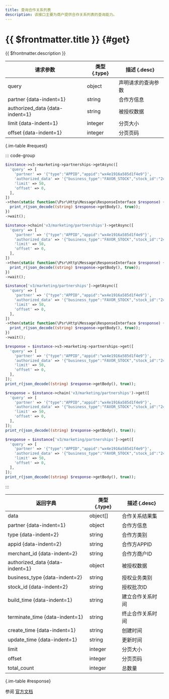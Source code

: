 ```yaml
---
title: 查询合作关系列表
description: 该接口主要为商户提供合作关系列表的查询能力。
---
```


# {{ $frontmatter.title }} {#get}

{{ $frontmatter.description }}

| 请求参数 | 类型 {.type} | 描述 {.desc}
| --- | --- | ---
| query | object | 声明请求的查询参数
| partner {data-indent=1} | string | 合作方信息
| authorized_data {data-indent=1} | string | 被授权数据
| limit {data-indent=1} | integer | 分页大小
| offset {data-indent=1} | integer | 分页页码

{.im-table #request}

::: code-group

```php [异步纯链式]
$instance->v3->marketing->partnerships->getAsync([
  'query' => [
    'partner' => '{"type":"APPID","appid":"wx4e1916a585d1f4e9"}',
    'authorized_data' => '{"business_type":"FAVOR_STOCK","stock_id":"2433405"}',
    'limit' => 50,
    'offset' => 0,
  ],
])
->then(static function(\Psr\Http\Message\ResponseInterface $response) {
  print_r(json_decode((string) $response->getBody(), true));
})
->wait();
```

```php [异步声明式]
$instance->chain('v3/marketing/partnerships')->getAsync([
  'query' => [
    'partner' => '{"type":"APPID","appid":"wx4e1916a585d1f4e9"}',
    'authorized_data' => '{"business_type":"FAVOR_STOCK","stock_id":"2433405"}',
    'limit' => 50,
    'offset' => 0,
  ],
])
->then(static function(\Psr\Http\Message\ResponseInterface $response) {
  print_r(json_decode((string) $response->getBody(), true));
})
->wait();
```

```php [异步属性式]
$instance['v3/marketing/partnerships']->getAsync([
  'query' => [
    'partner' => '{"type":"APPID","appid":"wx4e1916a585d1f4e9"}',
    'authorized_data' => '{"business_type":"FAVOR_STOCK","stock_id":"2433405"}',
    'limit' => 50,
    'offset' => 0,
  ],
])
->then(static function(\Psr\Http\Message\ResponseInterface $response) {
  print_r(json_decode((string) $response->getBody(), true));
})
->wait();
```

```php [同步纯链式]
$response = $instance->v3->marketing->partnerships->get([
  'query' => [
    'partner' => '{"type":"APPID","appid":"wx4e1916a585d1f4e9"}',
    'authorized_data' => '{"business_type":"FAVOR_STOCK","stock_id":"2433405"}',
    'limit' => 50,
    'offset' => 0,
  ],
]);
print_r(json_decode((string) $response->getBody(), true));
```

```php [同步声明式]
$response = $instance->chain('v3/marketing/partnerships')->get([
  'query' => [
    'partner' => '{"type":"APPID","appid":"wx4e1916a585d1f4e9"}',
    'authorized_data' => '{"business_type":"FAVOR_STOCK","stock_id":"2433405"}',
    'limit' => 50,
    'offset' => 0,
  ],
]);
print_r(json_decode((string) $response->getBody(), true));
```

```php [同步属性式]
$response = $instance['v3/marketing/partnerships']->get([
  'query' => [
    'partner' => '{"type":"APPID","appid":"wx4e1916a585d1f4e9"}',
    'authorized_data' => '{"business_type":"FAVOR_STOCK","stock_id":"2433405"}',
    'limit' => 50,
    'offset' => 0,
  ],
]);
print_r(json_decode((string) $response->getBody(), true));
```

:::

| 返回字典 | 类型 {.type} | 描述 {.desc}
| --- | --- | ---
| data | object[] | 合作关系结果集
| partner {data-indent=1} | object | 合作方信息
| type {data-indent=2} | string | 合作方类别
| appid {data-indent=2} | string | 合作方APPID
| merchant_id {data-indent=2} | string | 合作方商户ID
| authorized_data {data-indent=1} | object | 被授权数据
| business_type {data-indent=2} | string | 授权业务类别
| stock_id {data-indent=2} | string | 授权批次ID
| build_time {data-indent=1} | string | 建立合作关系时间
| terminate_time {data-indent=1} | string | 终止合作关系时间
| create_time {data-indent=1} | string | 创建时间
| update_time {data-indent=1} | string | 更新时间
| limit | integer | 分页大小
| offset | integer | 分页页码
| total_count | integer | 总数量

{.im-table #response}

参阅 [官方文档](https://pay.weixin.qq.com/wiki/doc/apiv3/apis/chapter9_5_3.shtml)
